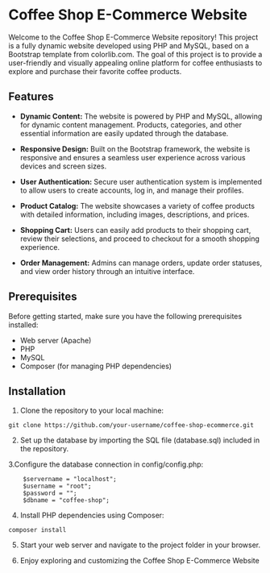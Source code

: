 # Coffee Shop E-Commerce Website
Welcome to the Coffee Shop E-Commerce Website repository! This project is a fully dynamic website developed using PHP and MySQL, based on a Bootstrap template from colorlib.com. The goal of this project is to provide a user-friendly and visually appealing online platform for coffee enthusiasts to explore and purchase their favorite coffee products.
## Features
- **Dynamic Content:** The website is powered by PHP and MySQL, allowing for dynamic content management. Products, categories, and other essential information are easily updated through the database.

- **Responsive Design:** Built on the Bootstrap framework, the website is responsive and ensures a seamless user experience across various devices and screen sizes.

- **User Authentication:** Secure user authentication system is implemented to allow users to create accounts, log in, and manage their profiles.

- **Product Catalog:** The website showcases a variety of coffee products with detailed information, including images, descriptions, and prices.

- **Shopping Cart:** Users can easily add products to their shopping cart, review their selections, and proceed to checkout for a smooth shopping experience.

- **Order Management:** Admins can manage orders, update order statuses, and view order history through an intuitive interface.

## Prerequisites
Before getting started, make sure you have the following prerequisites installed:

- Web server (Apache)
- PHP
- MySQL
- Composer (for managing PHP dependencies)

## Installation
1. Clone the repository to your local machine:
```
git clone https://github.com/your-username/coffee-shop-ecommerce.git
```
2. Set up the database by importing the SQL file (database.sql) included in the repository.

3.Configure the database connection in config/config.php:
```
    $servername = "localhost";
    $username = "root";
    $password = "";
    $dbname = "coffee-shop";
```
4. Install PHP dependencies using Composer:
```
composer install
```

5. Start your web server and navigate to the project folder in your browser.

6. Enjoy exploring and customizing the Coffee Shop E-Commerce Website
